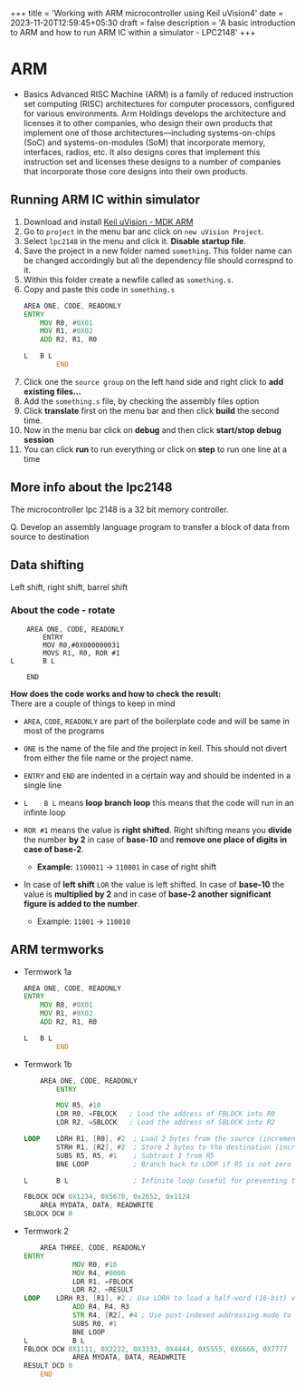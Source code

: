 +++
title = 'Working with ARM microcontroller using Keil uVision4'
date = 2023-11-20T12:59:45+05:30
draft = false
description = 'A basic introduction to ARM and how to run ARM IC within a simulator - LPC2148'
+++

# ARM

- Basics
	Advanced RISC Machine (ARM) is a family of reduced instruction set computing (RISC) architectures for computer processors, configured for various environments. Arm Holdings develops the architecture and licenses it to other companies, who design their own products that implement one of those architectures‍—‌including systems-on-chips (SoC) and systems-on-modules (SoM) that incorporate memory, interfaces, radios, etc. It also designs cores that implement this instruction set and licenses these designs to a number of companies that incorporate those core designs into their own products.

## Running ARM IC within simulator

1. Download and install [Keil uVision - MDK ARM](https://www.keil.com/download/product/)
2. Go to `project` in the menu bar anc click on `new uVision Project`.
3. Select `lpc2148` in the menu and click it. **Disable startup file**.
4. Save the project in a new folder named `something`. This folder name can be changed accordingly but all the dependency file should correspnd to it.
5. Within this folder create a newfile called as `something.s`.
6. Copy and paste this code in `something.s`
	```asm
	AREA ONE, CODE, READONLY
	ENTRY
		MOV R0, #0X01
		MOV R1, #0X02
		ADD R2, R1, R0

	L	B L
			END
	```
7. Click one the `source group` on the left hand side and right click to **add existing files...**
8. Add the `something.s` file, by checking the assembly files option
9. Click **translate** first on the menu bar and then click **build** the second time.
10. Now in the menu bar click on **debug** and then click **start/stop debug session**
11. You can click **run** to run everything or click on **step** to run one line at a time

## More info about the lpc2148
The microcontroller lpc 2148 is a 32 bit memory controller. 

Q. Develop an assembly language program to transfer a block of data from source to destination

## Data shifting
Left shift, right shift, barrel shift

### About the code - rotate
```
	AREA ONE, CODE, READONLY
		ENTRY
		MOV R0,#0X000000031
		MOVS R1, R0, ROR #1
L		B L

	END
```
**How does the code works and how to check the result:** \
There are a couple of things to keep in mind
- `AREA`, `CODE`, `READONLY` are part of the boilerplate code and will be same in most of the programs
- `ONE` is the name of the file and the project in keil. This should not divert from either the file name or the project name.
- `ENTRY` and `END` are indented in a certain way and should be indented in a single line
- `L    B L` means **loop branch loop** this means that the code will run in an infinte loop
- `ROR #1` means the value is **right shifted**. Right shifting means you **divide** the number **by 2** in case of **base-10** and **remove one place of digits in case of base-2**.
	- **Example:** `1100011` -> `110001` in case of right shift 

- In case of **left shift** `LOR` the value is left shifted. In case of **base-10** the value is **multiplied by 2** and in case of **base-2 another significant figure is added to the number**.
	- Example: `11001` -> `110010`


## ARM termworks

- Termwork 1a
	```asm
	AREA ONE, CODE, READONLY
	ENTRY
		MOV R0, #0X01
		MOV R1, #0X02
		ADD R2, R1, R0

	L	B L
			END
	```

- Termwork 1b
	```asm
		AREA ONE, CODE, READONLY
			ENTRY

			MOV R5, #10
			LDR R0, =FBLOCK   ; Load the address of FBLOCK into R0
			LDR R2, =SBLOCK   ; Load the address of SBLOCK into R2

	LOOP	LDRH R1, [R0], #2  ; Load 2 bytes from the source (increment R0 by 2)
			STRH R1, [R2], #2  ; Store 2 bytes to the destination (increment R2 by 2)
			SUBS R5, R5, #1    ; Subtract 1 from R5
			BNE LOOP           ; Branch back to LOOP if R5 is not zero

	L		B L                ; Infinite loop (useful for preventing the program from falling through)

	FBLOCK DCW 0X1234, 0X5678, 0x2652, 0x1124
		AREA MYDATA, DATA, READWRITE
	SBLOCK DCW 0
	```

- Termwork 2
	```asm
		AREA THREE, CODE, READONLY
	ENTRY
				MOV R0, #10
				MOV R4, #0000
				LDR R1, =FBLOCK
				LDR R2, =RESULT
	LOOP	LDRH R3, [R1], #2 ; Use LDRH to load a half-word (16-bit) value
				ADD R4, R4, R3
				STR R4, [R2], #4 ; Use post-indexed addressing mode to store the result
				SUBS R0, #1
				BNE LOOP
	L			B L
	FBLOCK DCW 0X1111, 0X2222, 0X3333, 0X4444, 0X5555, 0X6666, 0X7777
				AREA MYDATA, DATA, READWRITE
	RESULT DCD 0
		END
	```